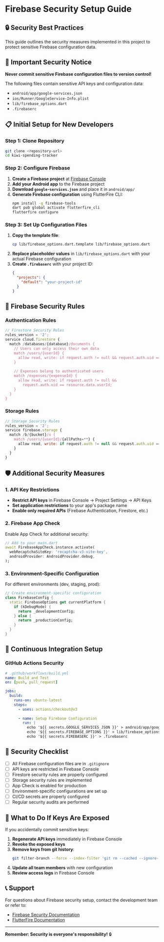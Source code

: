 # Firebase Security Setup Guide

## 🔒 Security Best Practices

This guide outlines the security measures implemented in this project to protect sensitive Firebase configuration data.

## 🚨 Important Security Notice

**Never commit sensitive Firebase configuration files to version control!**

The following files contain sensitive API keys and configuration data:
- `android/app/google-services.json`
- `ios/Runner/GoogleService-Info.plist`
- `lib/firebase_options.dart`
- `.firebaserc`

## 📋 Initial Setup for New Developers

### Step 1: Clone Repository
```bash
git clone <repository-url>
cd kiwi-spending-tracker
```

### Step 2: Configure Firebase
1. **Create a Firebase project** at [Firebase Console](https://console.firebase.google.com/)
2. **Add your Android app** to the Firebase project
3. **Download `google-services.json`** and place it in `android/app/`
4. **Generate Firebase configuration** using FlutterFire CLI:
   ```bash
   npm install -g firebase-tools
   dart pub global activate flutterfire_cli
   flutterfire configure
   ```

### Step 3: Set Up Configuration Files
1. **Copy the template file**:
   ```bash
   cp lib/firebase_options.dart.template lib/firebase_options.dart
   ```
2. **Replace placeholder values** in `lib/firebase_options.dart` with your actual Firebase configuration
3. **Create `.firebaserc`** with your project ID:
   ```json
   {
     "projects": {
       "default": "your-project-id"
     }
   }
   ```

## 🔧 Firebase Security Rules

### Authentication Rules
```javascript
// Firestore Security Rules
rules_version = '2';
service cloud.firestore {
  match /databases/{database}/documents {
    // Users can only access their own data
    match /users/{userId} {
      allow read, write: if request.auth != null && request.auth.uid == userId;
    }
    
    // Expenses belong to authenticated users
    match /expenses/{expenseId} {
      allow read, write: if request.auth != null && 
        request.auth.uid == resource.data.userId;
    }
  }
}
```

### Storage Rules
```javascript
// Storage Security Rules
rules_version = '2';
service firebase.storage {
  match /b/{bucket}/o {
    match /users/{userId}/{allPaths=**} {
      allow read, write: if request.auth != null && request.auth.uid == userId;
    }
  }
}
```

## 🛡️ Additional Security Measures

### 1. API Key Restrictions
- **Restrict API keys** in Firebase Console → Project Settings → API Keys
- **Set application restrictions** to your app's package name
- **Enable only required APIs** (Firebase Authentication, Firestore, etc.)

### 2. Firebase App Check
Enable App Check for additional security:
```dart
// Add to your main.dart
await FirebaseAppCheck.instance.activate(
  webRecaptchaSiteKey: 'recaptcha-v3-site-key',
  androidProvider: AndroidProvider.debug,
);
```

### 3. Environment-Specific Configuration
For different environments (dev, staging, prod):
```dart
// Create environment-specific configuration
class FirebaseConfig {
  static FirebaseOptions get currentPlatform {
    if (kDebugMode) {
      return _developmentConfig;
    } else {
      return _productionConfig;
    }
  }
}
```

## 🔄 Continuous Integration Setup

### GitHub Actions Security
```yaml
# .github/workflows/build.yml
name: Build and Test
on: [push, pull_request]

jobs:
  build:
    runs-on: ubuntu-latest
    steps:
      - uses: actions/checkout@v3
      
      - name: Setup Firebase Configuration
        run: |
          echo '${{ secrets.GOOGLE_SERVICES_JSON }}' > android/app/google-services.json
          echo '${{ secrets.FIREBASE_OPTIONS }}' > lib/firebase_options.dart
          echo '${{ secrets.FIREBASERC }}' > .firebaserc
```

## 📝 Security Checklist

- [ ] All Firebase configuration files are in `.gitignore`
- [ ] API keys are restricted in Firebase Console
- [ ] Firestore security rules are properly configured
- [ ] Storage security rules are implemented
- [ ] App Check is enabled for production
- [ ] Environment-specific configurations are set up
- [ ] CI/CD secrets are properly configured
- [ ] Regular security audits are performed

## 🚨 What to Do If Keys Are Exposed

If you accidentally commit sensitive keys:

1. **Regenerate API keys** immediately in Firebase Console
2. **Revoke the exposed keys**
3. **Remove keys from git history**:
   ```bash
   git filter-branch --force --index-filter 'git rm --cached --ignore-unmatch path/to/sensitive/file' --prune-empty --tag-name-filter cat -- --all
   ```
4. **Update all team members** with new configuration
5. **Review access logs** in Firebase Console

## 📞 Support

For questions about Firebase security setup, contact the development team or refer to:
- [Firebase Security Documentation](https://firebase.google.com/docs/security)
- [FlutterFire Documentation](https://firebase.flutter.dev/)

---

**Remember: Security is everyone's responsibility!** 🔒 